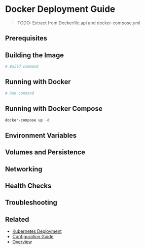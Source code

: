 # Docker Deployment Guide

> TODO: Extract from Dockerfile.api and docker-compose.yml

## Prerequisites
<!-- TODO: Docker version requirements -->

## Building the Image
<!-- TODO: Extract from Dockerfile.api -->
```bash
# Build command
```

## Running with Docker
<!-- TODO: Docker run command with all options -->
```bash
# Run command
```

## Running with Docker Compose
<!-- TODO: Extract from docker-compose.yml -->
```bash
docker-compose up -d
```

## Environment Variables
<!-- TODO: Extract from docker-compose.yml and code -->

## Volumes and Persistence
<!-- TODO: Data persistence configuration -->

## Networking
<!-- TODO: Port configuration -->

## Health Checks
<!-- TODO: Health check configuration -->

## Troubleshooting
<!-- TODO: Common Docker issues -->

## Related
- [Kubernetes Deployment](kubernetes.md)
- [Configuration Guide](configuration.md)
- [Overview](overview.md)